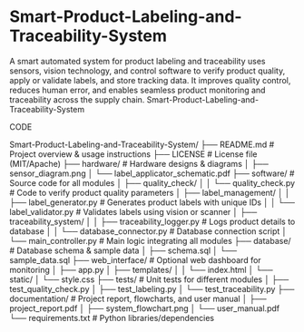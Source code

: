 # Smart-Product-Labeling-and-Traceability-System
A smart automated system for product labeling and traceability uses sensors, vision technology, and control software to verify product quality, apply or validate labels, and store tracking data. It improves quality control, reduces human error, and enables seamless product monitoring and traceability across the supply chain.
Smart-Product-Labeling-and-Traceability-System

CODE

Smart-Product-Labeling-and-Traceability-System/
├── README.md                   # Project overview & usage instructions
├── LICENSE                     # License file (MIT/Apache)
├── hardware/                   # Hardware designs & diagrams
│   ├── sensor_diagram.png
│   └── label_applicator_schematic.pdf
├── software/                   # Source code for all modules
│   ├── quality_check/
│   │   └── quality_check.py    # Code to verify product quality parameters
│   ├── label_management/
│   │   ├── label_generator.py  # Generates product labels with unique IDs
│   │   └── label_validator.py  # Validates labels using vision or scanner
│   ├── traceability_system/
│   │   ├── traceability_logger.py   # Logs product details to database
│   │   └── database_connector.py    # Database connection script
│   └── main_controller.py      # Main logic integrating all modules
├── database/                   # Database schema & sample data
│   ├── schema.sql
│   └── sample_data.sql
├── web_interface/              # Optional web dashboard for monitoring
│   ├── app.py
│   ├── templates/
│   │   └── index.html
│   └── static/
│       └── style.css
├── tests/                      # Unit tests for different modules
│   ├── test_quality_check.py
│   ├── test_labeling.py
│   └── test_traceability.py
├── documentation/              # Project report, flowcharts, and user manual
│   ├── project_report.pdf
│   ├── system_flowchart.png
│   └── user_manual.pdf
└── requirements.txt            # Python libraries/dependencies
